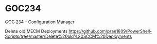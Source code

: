 # GOC234
GOC 234 - Configuration Manager

Delete old MECM Deployments
https://github.com/prae1809/PowerShell-Scripts/tree/master/Delete%20old%20SCCM%20Deployments
